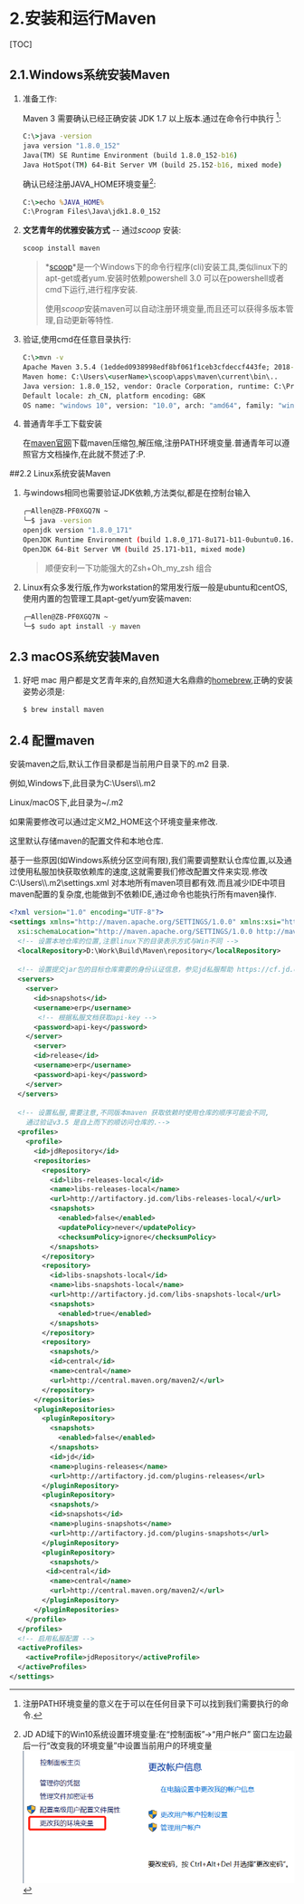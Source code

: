 # 2.安装和运行Maven

[TOC]

## 2.1.Windows系统安装Maven

1. 准备工作:

   Maven 3 需要确认已经正确安装 JDK  1.7 以上版本.通过在命令行中执行 [^1]:
   ```cmd
   C:\>java -version
   java version "1.8.0_152"
   Java(TM) SE Runtime Environment (build 1.8.0_152-b16)
   Java HotSpot(TM) 64-Bit Server VM (build 25.152-b16, mixed mode)
   ```

   确认已经注册JAVA_HOME环境变量[^2]:

   ```cmd
   C:\>echo %JAVA_HOME%
   C:\Program Files\Java\jdk1.8.0_152    
   ```

2. **文艺青年的优雅安装方式** -- 通过*scoop* 安装:

   ```powershell
   scoop install maven
   ```

   > *[scoop](https://scoop.sh/)*是一个Windows下的命令行程序(cli)安装工具,类似linux下的apt-get或者yum.安装时依赖powershell 3.0 可以在powershell或者 cmd下运行,进行程序安装.
   >
   > 使用*scoop*安装maven可以自动注册环境变量,而且还可以获得多版本管理,自动更新等特性.

3. 验证,使用cmd在任意目录执行:

   ```cmd
   C:\>mvn -v
   Apache Maven 3.5.4 (1edded0938998edf8bf061f1ceb3cfdeccf443fe; 2018-06-18T02:33:14+08:00)
   Maven home: C:\Users\<userName>\scoop\apps\maven\current\bin\..
   Java version: 1.8.0_152, vendor: Oracle Corporation, runtime: C:\Program Files\Java\jdk1.8.0_152\jre
   Default locale: zh_CN, platform encoding: GBK
   OS name: "windows 10", version: "10.0", arch: "amd64", family: "windows"
   ```

4. 普通青年手工下载安装

   在[maven官网](https://maven.apache.org/download.cgi)下载maven压缩包,解压缩,注册PATH环境变量.普通青年可以遵照官方文档操作,在此就不赘述了:P.

##2.2 Linux系统安装Maven

1. 与windows相同也需要验证JDK依赖,方法类似,都是在控制台输入

   ```bash
   ╭─Allen@ZB-PF0XGQ7N ~
   ╰─$ java -version             
   openjdk version "1.8.0_171"
   OpenJDK Runtime Environment (build 1.8.0_171-8u171-b11-0ubuntu0.16.04.1-b11)
   OpenJDK 64-Bit Server VM (build 25.171-b11, mixed mode)
   ```

   > 顺便安利一下功能强大的Zsh+Oh_my_zsh 组合

2. Linux有众多发行版,作为workstation的常用发行版一般是ubuntu和centOS,使用内置的包管理工具apt-get/yum安装maven:

   ```bash
   ╭─Allen@ZB-PF0XGQ7N ~
   ╰─$ sudo apt install -y maven
   ```

## 2.3 macOS系统安装Maven

1. 好吧 mac 用户都是文艺青年来的,自然知道大名鼎鼎的[homebrew](https://brew.sh/),正确的安装姿势必须是:

   ```bash
   $ brew install maven
   ```

## 2.4 配置maven

安装maven之后,默认工作目录都是当前用户目录下的.m2 目录.

例如,Windows下,此目录为C:\Users\\<userName>\\\.m2

Linux/macOS下,此目录为~/.m2

如果需要修改可以通过定义M2_HOME这个环境变量来修改.

这里默认存储maven的配置文件和本地仓库.

基于一些原因(如Windows系统分区空间有限),我们需要调整默认仓库位置,以及通过使用私服加快获取依赖库的速度,这就需要我们修改配置文件来实现.修改 C:\Users\\<userName>\\\.m2\settings.xml 对本地所有maven项目都有效.而且减少IDE中项目maven配置的复杂度,也能做到不依赖IDE,通过命令也能执行所有maven操作.

```xml
<?xml version="1.0" encoding="UTF-8"?>
<settings xmlns="http://maven.apache.org/SETTINGS/1.0.0" xmlns:xsi="http://www.w3.org/2001/XMLSchema-instance" 
  xsi:schemaLocation="http://maven.apache.org/SETTINGS/1.0.0 http://maven.apache.org/xsd/settings-1.0.0.xsd">  
  <!-- 设置本地仓库的位置,注意linux下的目录表示方式与Win不同 -->
  <localRepository>D:\Work\Build\Maven\repository</localRepository>  

  <!-- 设置提交jar包的目标仓库需要的身份认证信息，参见jd私服帮助 https://cf.jd.com/pages/viewpage.action?pageId=97087329 -->
  <servers>   
    <server>
      <id>snapshots</id>
      <username>erp</username>
       <!-- 根据私服文档获取api-key -->
      <password>api-key</password>
    </server>
      <server>
      <id>release</id>
      <username>erp</username>
      <password>api-key</password>
    </server>  
  </servers> 
  
  <!-- 设置私服,需要注意,不同版本maven 获取依赖时使用仓库的顺序可能会不同,
	通过验证v3.5 是自上而下的顺访问仓库的.-->
  <profiles>
    <profile>
      <id>jdRepository</id>
      <repositories>        
        <repository>
          <id>libs-releases-local</id>
          <name>libs-releases-local</name>
          <url>http://artifactory.jd.com/libs-releases-local/</url>
          <snapshots>
            <enabled>false</enabled>
            <updatePolicy>never</updatePolicy>
            <checksumPolicy>ignore</checksumPolicy>
          </snapshots>
        </repository>
        <repository>
          <id>libs-snapshots-local</id>
          <name>libs-snapshots-local</name>
          <url>http://artifactory.jd.com/libs-snapshots-local</url>
          <snapshots>
            <enabled>true</enabled>
          </snapshots>
        </repository>           
        <repository>
          <snapshots/>
          <id>central</id>
          <name>central</name>
          <url>http://central.maven.org/maven2/</url>
        </repository>      
      </repositories>
      <pluginRepositories>
        <pluginRepository>
          <snapshots>
            <enabled>false</enabled>
          </snapshots>
          <id>jd</id>
          <name>plugins-releases</name>
          <url>http://artifactory.jd.com/plugins-releases</url>
        </pluginRepository>
        <pluginRepository>
          <snapshots/>
          <id>snapshots</id>
          <name>plugins-snapshots</name>
          <url>http://artifactory.jd.com/plugins-snapshots</url>
        </pluginRepository>
        <pluginRepository>
          <snapshots/>
         <id>central</id>
          <name>central</name>
          <url>http://central.maven.org/maven2/</url>
        </pluginRepository>
      </pluginRepositories>
    </profile>    
  </profiles>  
  <!-- 启用私服配置 -->
  <activeProfiles>
    <activeProfile>jdRepository</activeProfile>
  </activeProfiles>  
</settings>

```



[^1]: 注册PATH环境变量的意义在于可以在任何目录下可以找到我们需要执行的命令.
[^2]: JD AD域下的Ｗin10系统设置环境变量:在“控制面板”->“用户帐户” 窗口左边最后一行“改变我的环境变量”中设置当前用户的环境变量![环境变量](img/Win10-env.png)

